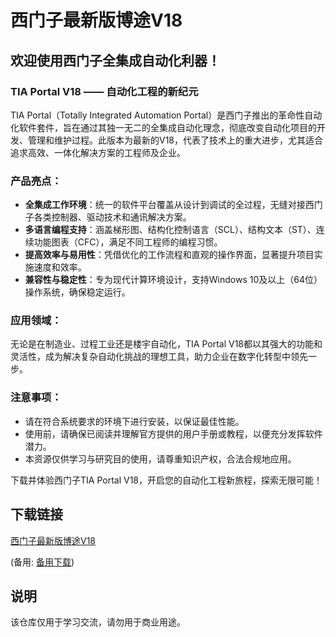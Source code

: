 # 西门子最新版博途V18

## 欢迎使用西门子全集成自动化利器！

### TIA Portal V18 —— 自动化工程的新纪元

TIA Portal（Totally Integrated Automation Portal）是西门子推出的革命性自动化软件套件，旨在通过其独一无二的全集成自动化理念，彻底改变自动化项目的开发、管理和维护过程。此版本为最新的V18，代表了技术上的重大进步，尤其适合追求高效、一体化解决方案的工程师及企业。

### 产品亮点：

- **全集成工作环境**：统一的软件平台覆盖从设计到调试的全过程，无缝对接西门子各类控制器、驱动技术和通讯解决方案。
- **多语言编程支持**：涵盖梯形图、结构化控制语言（SCL）、结构文本（ST）、连续功能图表（CFC），满足不同工程师的编程习惯。
- **提高效率与易用性**：凭借优化的工作流程和直观的操作界面，显著提升项目实施速度和效率。
- **兼容性与稳定性**：专为现代计算环境设计，支持Windows 10及以上（64位）操作系统，确保稳定运行。

### 应用领域：

无论是在制造业、过程工业还是楼宇自动化，TIA Portal V18都以其强大的功能和灵活性，成为解决复杂自动化挑战的理想工具，助力企业在数字化转型中领先一步。

### 注意事项：

- 请在符合系统要求的环境下进行安装，以保证最佳性能。
- 使用前，请确保已阅读并理解官方提供的用户手册或教程，以便充分发挥软件潜力。
- 本资源仅供学习与研究目的使用，请尊重知识产权，合法合规地应用。

下载并体验西门子TIA Portal V18，开启您的自动化工程新旅程，探索无限可能！

## 下载链接
[西门子最新版博途V18]() 

(备用: [备用下载](https://pan.baidu.com/s/1-FsSdeca9898mMEi8mByqQ?pwd=1234))

## 说明

该仓库仅用于学习交流，请勿用于商业用途。
